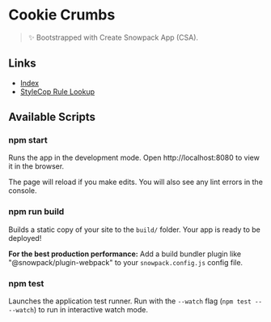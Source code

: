 # Cookie Crumbs

> ✨ Bootstrapped with Create Snowpack App (CSA).


## Links

* [Index](https://vince-koch.github.io/dist/index.html)
* [StyleCop Rule Lookup](https://vince-koch.github.io/stylecop/StylecopRuleLookup.html)



## Available Scripts

### npm start

Runs the app in the development mode.
Open http://localhost:8080 to view it in the browser.

The page will reload if you make edits.
You will also see any lint errors in the console.

### npm run build

Builds a static copy of your site to the `build/` folder.
Your app is ready to be deployed!

**For the best production performance:** Add a build bundler plugin like "@snowpack/plugin-webpack" to your `snowpack.config.js` config file.

### npm test

Launches the application test runner.
Run with the `--watch` flag (`npm test -- --watch`) to run in interactive watch mode.
